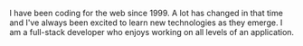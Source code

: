 I have been coding for the web since 1999. A lot has changed in that time and I've always been excited to learn new technologies as they emerge. I am a full-stack developer who enjoys working on all levels of an application.
